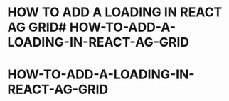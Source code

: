 # HOW TO ADD A LOADING IN REACT AG GRID# HOW-TO-ADD-A-LOADING-IN-REACT-AG-GRID
# HOW-TO-ADD-A-LOADING-IN-REACT-AG-GRID
